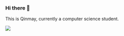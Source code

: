 ### Hi there 👋
This is Qinmay, currently a computer science student.

<!--
[![Qinmayyear's GitHub stats](https://github-readme-stats.vercel.app/api?username=Qinmayyear)](https://github.com/anuraghazra/github-readme-stats)
-->

<!--
**Qinmayyear/Qinmayyear** is a ✨ _special_ ✨ repository because its `README.md` (this file) appears on your GitHub profile.

Here are some ideas to get you started:

- 🔭 I’m currently working on ...
- 🌱 I’m currently learning ...
- 👯 I’m looking to collaborate on ...
- 🤔 I’m looking for help with ...
- 💬 Ask me about ...
- 📫 How to reach me: ...
- 😄 Pronouns: ...
- ⚡ Fun fact: ...
-->

![](http://antzuhl.cn:4000/get/@Qinmayyear)


